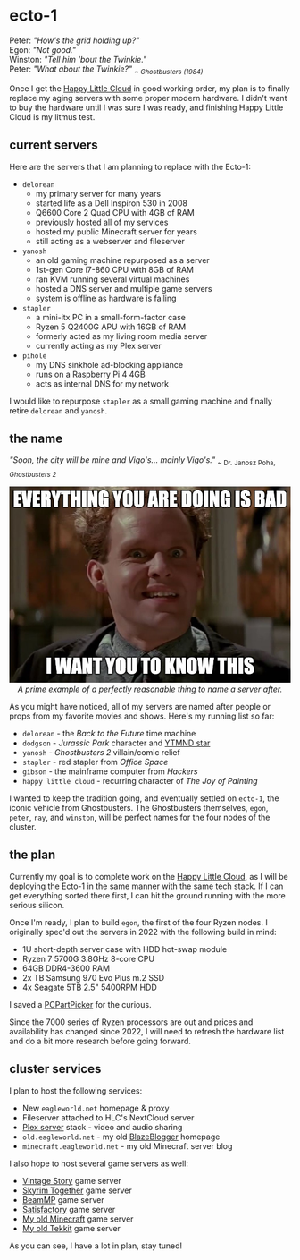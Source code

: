 # ecto-1

<!-- markdownlint-disable MD033 -->
Peter: *"How's the grid holding up?"*<br>
Egon: *"Not good."*<br>
Winston: *"Tell him 'bout the Twinkie."*<br>
Peter: *"What about the Twinkie?"* <sub>~ *Ghostbusters (1984)*</sub>

Once I get the [Happy Little Cloud](hlc) in good working order, my plan is to finally replace my aging servers with some proper modern hardware. I didn't want to buy the hardware until I was sure I was ready, and finishing Happy Little Cloud is my litmus test.

## current servers

Here are the servers that I am planning to replace with the Ecto-1:

- `delorean`
  - my primary server for many years
  - started life as a Dell Inspiron 530 in 2008
  - Q6600 Core 2 Quad CPU with 4GB of RAM
  - previously hosted all of my services
  - hosted my public Minecraft server for years
  - still acting as a webserver and fileserver
- `yanosh`
  - an old gaming machine repurposed as a server
  - 1st-gen Core i7-860 CPU with 8GB of RAM
  - ran KVM running several virtual machines
  - hosted a DNS server and multiple game servers
  - system is offline as hardware is failing
- `stapler`
  - a mini-itx PC in a small-form-factor case
  - Ryzen 5 Q2400G APU with 16GB of RAM
  - formerly acted as my living room media server
  - currently acting as my Plex server
- `pihole`
  - my DNS sinkhole ad-blocking appliance
  - runs on a Raspberry Pi 4 4GB
  - acts as internal DNS for my network

I would like to repurpose `stapler` as a small gaming machine and finally retire `delorean` and `yanosh`.

## the name

*"Soon, the city will be mine and Vigo's... mainly Vigo's."* <sub>~  Dr. Janosz Poha, *Ghostbusters 2*</sub>

<div style="text-align: center;">

!["A really creepy meme of Dr. Janosz Poha from Ghostbusters 2."](./_media/yanosh.jpg "Why am I drippings with goo? :size=90%")<br>*A prime example of a perfectly reasonable thing to name a server after.*
</div>

As you might have noticed, all of my servers are named after people or props from my favorite movies and shows. Here's my running list so far:

- `delorean` - the *Back to the Future* time machine
- `dodgson` - *Jurassic Park* character and [YTMND star](https://dodgson.ytmnd.com/)
- `yanosh` - *Ghostbusters 2* villain/comic relief
- `stapler` - red stapler from *Office Space*
- `gibson` - the mainframe computer from *Hackers*
- `happy little cloud` - recurring character of *The Joy of Painting*

I wanted to keep the tradition going, and eventually settled on `ecto-1`, the iconic vehicle from Ghostbusters. The Ghostbusters themselves, `egon`, `peter`, `ray`, and `winston`, will be perfect names for the four nodes of the cluster.

## the plan

Currently my goal is to complete work on the [Happy Little Cloud](hlc), as I will be deploying the Ecto-1 in the same manner with the same tech stack. If I can get everything sorted there first, I can hit the ground running with the more serious silicon.

Once I'm ready, I plan to build `egon`, the first of the four Ryzen nodes. I originally spec'd out the servers in 2022 with the following build in mind:

- 1U short-depth server case with HDD hot-swap module
- Ryzen 7 5700G 3.8GHz 8-core CPU
- 64GB DDR4-3600 RAM
- 2x TB Samsung 970 Evo Plus m.2 SSD
- 4x Seagate 5TB 2.5" 5400RPM HDD

I saved a [PCPartPicker](https://pcpartpicker.com/user/EagleRock/saved/#view=Csv4pg) for the curious.

Since the 7000 series of Ryzen processors are out and prices and availability has changed since 2022, I will need to refresh the hardware list and do a bit more research before going forward.

## cluster services

 I plan to host the following services:

- New `eagleworld.net` homepage & proxy
- Fileserver attached to HLC's NextCloud server
- [Plex server](https://www.plex.tv/) stack - video and audio sharing
- `old.eagleworld.net` - my old [BlazeBlogger](http://blaze.blackened.cz/) homepage
- `minecraft.eagleworld.net` - my old Minecraft server blog

I also hope to host several game servers as well:

- [Vintage Story](vintagestory.at) game server
- [Skyrim Together](https://skyrim-together.com/) game server
- [BeamMP](https://beammp.com/) game server
- [Satisfactory](https://www.satisfactorygame.com/) game server
- [My old Minecraft](http://minecraft.eagleworld.net/dynmap/aquilia/) game server
- [My old Tekkit](http://minecraft.eagleworld.net/dynmap/technia/) game server

As you can see, I have a lot in plan, stay tuned!

